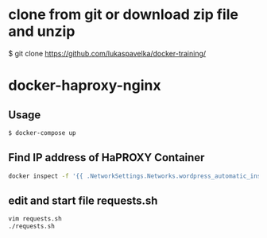 # clone from git or download zip file and unzip


$ git clone https://github.com/lukaspavelka/docker-training/



# docker-haproxy-nginx

## Usage

```sh
$ docker-compose up
```

## Find IP address of HaPROXY Container
```sh
docker inspect -f '{{ .NetworkSettings.Networks.wordpress_automatic_install_default.IPAddress }}' wordpress_automatic_install_haproxy_1
```

## edit and start file requests.sh
```sh
vim requests.sh
./requests.sh
```
